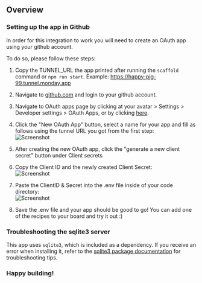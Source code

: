 ## Overview

### Setting up the app in Github
In order for this integration to work you will need to create an OAuth app using your github account.

To do so, please follow these steps:

1. Copy the TUNNEL_URL the app printed after running the `scaffold` command or `npm run start`. Example: https://happy-pig-99.tunnel.monday.app

2. Navigate to [github.com](https://github.com/) and login to your github account.

3. Navigate to OAuth apps page by clicking at your avatar > Settings > Developer settings > OAuth Apps, or by clicking [here](https://github.com/settings/developers 'here').

4. Click the "New OAuth App" button, select a name for your app and fill as follows using the tunnel URL you got from the first step: <br/>![Screenshot](https://dapulse-res.cloudinary.com/image/upload/v1610367525/monday-apps-templates/github-node/Screen_Shot_2021-01-11_at_14.18.24.png)

5. After creating the new OAuth app, click the "generate a new client secret" button under Client secrets

6. Copy the Client ID and the newly created Client Secret: <br/>![Screenshot](https://dapulse-res.cloudinary.com/image/upload/v1610369018/monday-apps-templates/github-node/Screen_Shot_2021-01-11_at_14.42.26.png)

7. Paste the ClientID & Secret into the .env file inside of your code directory: <br/>![Screenshot](https://dapulse-res.cloudinary.com/image/upload/v1610369294/monday-apps-templates/github-node/Screen_Shot_2021-01-11_at_14.47.58.png)

8. Save the .env file and your app should be good to go! You can add one of the recipes to your board and try it out :)

### Troubleshooting the sqlite3 server

This app uses `sqlite3`, which is included as a dependency. If you receive an error when installing it, refer to the [sqlite3 package documentation](https://www.npmjs.com/package/sqlite3) for troubleshooting tips.

### Happy building! 